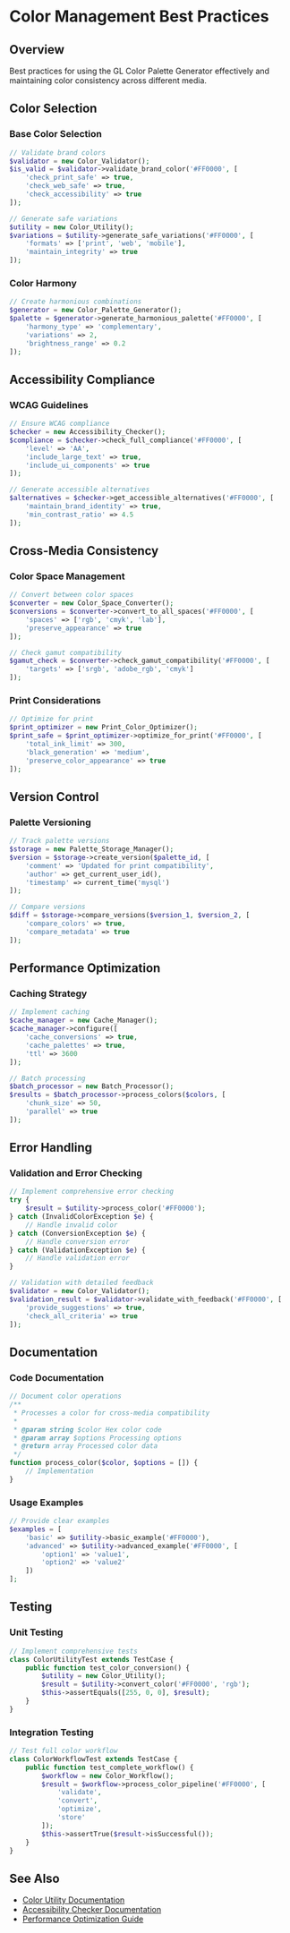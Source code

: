 # Color Management Best Practices

## Overview
Best practices for using the GL Color Palette Generator effectively and maintaining color consistency across different media.

## Color Selection

### Base Color Selection

```php
// Validate brand colors
$validator = new Color_Validator();
$is_valid = $validator->validate_brand_color('#FF0000', [
    'check_print_safe' => true,
    'check_web_safe' => true,
    'check_accessibility' => true
]);

// Generate safe variations
$utility = new Color_Utility();
$variations = $utility->generate_safe_variations('#FF0000', [
    'formats' => ['print', 'web', 'mobile'],
    'maintain_integrity' => true
]);
```

### Color Harmony

```php
// Create harmonious combinations
$generator = new Color_Palette_Generator();
$palette = $generator->generate_harmonious_palette('#FF0000', [
    'harmony_type' => 'complementary',
    'variations' => 2,
    'brightness_range' => 0.2
]);
```

## Accessibility Compliance

### WCAG Guidelines

```php
// Ensure WCAG compliance
$checker = new Accessibility_Checker();
$compliance = $checker->check_full_compliance('#FF0000', [
    'level' => 'AA',
    'include_large_text' => true,
    'include_ui_components' => true
]);

// Generate accessible alternatives
$alternatives = $checker->get_accessible_alternatives('#FF0000', [
    'maintain_brand_identity' => true,
    'min_contrast_ratio' => 4.5
]);
```

## Cross-Media Consistency

### Color Space Management

```php
// Convert between color spaces
$converter = new Color_Space_Converter();
$conversions = $converter->convert_to_all_spaces('#FF0000', [
    'spaces' => ['rgb', 'cmyk', 'lab'],
    'preserve_appearance' => true
]);

// Check gamut compatibility
$gamut_check = $converter->check_gamut_compatibility('#FF0000', [
    'targets' => ['srgb', 'adobe_rgb', 'cmyk']
]);
```

### Print Considerations

```php
// Optimize for print
$print_optimizer = new Print_Color_Optimizer();
$print_safe = $print_optimizer->optimize_for_print('#FF0000', [
    'total_ink_limit' => 300,
    'black_generation' => 'medium',
    'preserve_color_appearance' => true
]);
```

## Version Control

### Palette Versioning

```php
// Track palette versions
$storage = new Palette_Storage_Manager();
$version = $storage->create_version($palette_id, [
    'comment' => 'Updated for print compatibility',
    'author' => get_current_user_id(),
    'timestamp' => current_time('mysql')
]);

// Compare versions
$diff = $storage->compare_versions($version_1, $version_2, [
    'compare_colors' => true,
    'compare_metadata' => true
]);
```

## Performance Optimization

### Caching Strategy

```php
// Implement caching
$cache_manager = new Cache_Manager();
$cache_manager->configure([
    'cache_conversions' => true,
    'cache_palettes' => true,
    'ttl' => 3600
]);

// Batch processing
$batch_processor = new Batch_Processor();
$results = $batch_processor->process_colors($colors, [
    'chunk_size' => 50,
    'parallel' => true
]);
```

## Error Handling

### Validation and Error Checking

```php
// Implement comprehensive error checking
try {
    $result = $utility->process_color('#FF0000');
} catch (InvalidColorException $e) {
    // Handle invalid color
} catch (ConversionException $e) {
    // Handle conversion error
} catch (ValidationException $e) {
    // Handle validation error
}

// Validation with detailed feedback
$validator = new Color_Validator();
$validation_result = $validator->validate_with_feedback('#FF0000', [
    'provide_suggestions' => true,
    'check_all_criteria' => true
]);
```

## Documentation

### Code Documentation

```php
// Document color operations
/**
 * Processes a color for cross-media compatibility
 *
 * @param string $color Hex color code
 * @param array $options Processing options
 * @return array Processed color data
 */
function process_color($color, $options = []) {
    // Implementation
}
```

### Usage Examples

```php
// Provide clear examples
$examples = [
    'basic' => $utility->basic_example('#FF0000'),
    'advanced' => $utility->advanced_example('#FF0000', [
        'option1' => 'value1',
        'option2' => 'value2'
    ])
];
```

## Testing

### Unit Testing

```php
// Implement comprehensive tests
class ColorUtilityTest extends TestCase {
    public function test_color_conversion() {
        $utility = new Color_Utility();
        $result = $utility->convert_color('#FF0000', 'rgb');
        $this->assertEquals([255, 0, 0], $result);
    }
}
```

### Integration Testing

```php
// Test full color workflow
class ColorWorkflowTest extends TestCase {
    public function test_complete_workflow() {
        $workflow = new Color_Workflow();
        $result = $workflow->process_color_pipeline('#FF0000', [
            'validate',
            'convert',
            'optimize',
            'store'
        ]);
        $this->assertTrue($result->isSuccessful());
    }
}
```

## See Also
- [Color Utility Documentation](../API/color-utility.md)
- [Accessibility Checker Documentation](../API/accessibility-checker.md)
- [Performance Optimization Guide](optimization.md) 
